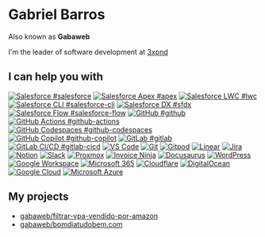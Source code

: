 # Gabriel Barros

Also known as **Gabaweb**

I'm the leader of software development at [3xpnd](https://3xpnd.com)

## I can help you with

[![Salesforce #salesforce](https://img.shields.io/badge/Salesforce-00A1E0.svg?style=for-the-badge&logo=Salesforce&logoColor=white)](https://github.com/topics/salesforce)
[![Salesforce Apex #apex](https://img.shields.io/badge/Apex-00A1E0.svg?style=for-the-badge&logo=Salesforce&logoColor=white)](https://github.com/topics/apex)
[![Salesforce LWC #lwc](https://img.shields.io/badge/LWC-00A1E0.svg?style=for-the-badge&logo=Salesforce&logoColor=white)](https://github.com/topics/lwc)
[![Salesforce CLI #salesforce-cli](https://img.shields.io/badge/CLI-00A1E0.svg?style=for-the-badge&logo=Salesforce&logoColor=white)](https://github.com/topics/salesforce-cli)
[![Salesforce DX #sfdx](https://img.shields.io/badge/DX-00A1E0.svg?style=for-the-badge&logo=Salesforce&logoColor=white)](https://github.com/topics/sfdx)
[![Salesforce Flow #salesforce-flow](https://img.shields.io/badge/Flow-00A1E0.svg?style=for-the-badge&logo=Salesforce&logoColor=white)](https://github.com/topics/salesforce-flow)
[![GitHub #github](https://img.shields.io/badge/GitHub-181717.svg?style=for-the-badge&logo=GitHub&logoColor=white)](https://github.com/topics/github)
[![GitHub Actions #github-actions](https://img.shields.io/badge/Actions-181717.svg?style=for-the-badge&logo=GitHub&logoColor=white)](https://github.com/topics/github-actions)
[![GitHub Codespaces #github-codespaces](https://img.shields.io/badge/Codespaces-181717.svg?style=for-the-badge&logo=GitHub&logoColor=white)](https://github.com/topics/github-codespaces)
[![GitHub Copilot #github-copilot](https://img.shields.io/badge/Copilot-181717.svg?style=for-the-badge&logo=GitHub&logoColor=white)](https://github.com/topics/github-copilot)
[![GitLab #gitlab](https://img.shields.io/badge/GitLab-FC6D26.svg?style=for-the-badge&logo=GitLab&logoColor=white)](https://github.com/topics/gitlab)
[![GitLab CI/CD #gitlab-cicd](https://img.shields.io/badge/CI/CD-FC6D26.svg?style=for-the-badge&logo=GitLab&logoColor=white)](https://github.com/topics/gitlab-cicd)
[![VS Code](https://img.shields.io/badge/VS_Code-007ACC.svg?style=for-the-badge&logo=Visual-Studio-Code&logoColor=white)](https://github.com/gabaweb/)
[![Git](https://img.shields.io/badge/Git-F05032.svg?style=for-the-badge&logo=Git&logoColor=white)](https://github.com/gabaweb/)
[![Gitpod](https://img.shields.io/badge/Gitpod-FFAE33.svg?style=for-the-badge&logo=Gitpod&logoColor=black)](https://github.com/gabaweb/)
[![Linear](https://img.shields.io/badge/Linear-5E6AD2.svg?style=for-the-badge&logo=Linear&logoColor=white)](https://github.com/gabaweb/)
[![Jira](https://img.shields.io/badge/Jira-0052CC.svg?style=for-the-badge&logo=Jira&logoColor=white)](https://github.com/gabaweb/)
[![Notion](https://img.shields.io/badge/Notion-000000.svg?style=for-the-badge&logo=Notion&logoColor=white)](https://github.com/gabaweb/)
[![Slack](https://img.shields.io/badge/Slack-4A154B.svg?style=for-the-badge&logo=Slack&logoColor=white)](https://github.com/gabaweb/)
[![Proxmox](https://img.shields.io/badge/Proxmox-E57000.svg?style=for-the-badge&logo=Proxmox&logoColor=white)](https://github.com/gabaweb/)
[![Invoice Ninja](https://img.shields.io/badge/Invoice_Ninja-000000.svg?style=for-the-badge&logo=Invoice-Ninja&logoColor=white)](https://github.com/gabaweb/)
[![Docusaurus](https://img.shields.io/badge/Docusaurus-3ECC5F.svg?style=for-the-badge&logo=Docusaurus&logoColor=white)](https://github.com/gabaweb/)
[![WordPress](https://img.shields.io/badge/WordPress-21759B.svg?style=for-the-badge&logo=WordPress&logoColor=white)](https://github.com/gabaweb/)
[![Google Workspace](https://img.shields.io/badge/Google_Workspace-4285F4.svg?style=for-the-badge&logo=Google&logoColor=white)](https://github.com/gabaweb/)
[![Microsoft 365](https://img.shields.io/badge/Microsoft_365-5E5E5E.svg?style=for-the-badge&logo=Microsoft&logoColor=white)](https://github.com/gabaweb/)
[![Cloudflare](https://img.shields.io/badge/Cloudflare-F38020.svg?style=for-the-badge&logo=Cloudflare&logoColor=white)](https://github.com/gabaweb/)
[![DigitalOcean](https://img.shields.io/badge/DigitalOcean-0080FF.svg?style=for-the-badge&logo=DigitalOcean&logoColor=white)](https://github.com/gabaweb/)
[![Google Cloud](https://img.shields.io/badge/Google_Cloud-4285F4.svg?style=for-the-badge&logo=Google-Cloud&logoColor=white)](https://github.com/gabaweb/)
[![Microsoft Azure](https://img.shields.io/badge/Microsoft_Azure-0078D4.svg?style=for-the-badge&logo=Microsoft-Azure&logoColor=white)](https://github.com/gabaweb/)

## My projects

- [gabaweb/filtrar-vpa-vendido-por-amazon](https://github.com/gabaweb/filtrar-vpa-vendido-por-amazon)
- [gabaweb/bomdiatudobem.com](https://github.com/gabaweb/bomdiatudobem.com)
